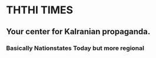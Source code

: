 # THTHI TIMES
## Your center for Kalranian propaganda.
### Basically Nationstates Today but more regional
